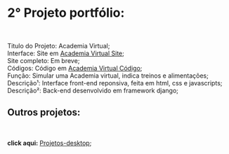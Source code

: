 <h1>2° Projeto portfólio:</h1><br>

Titulo do Projeto: Academia Virtual;<br>
Interface: Site em <a href='https://rodolfo-desenvolve.github.io/academia_virtual/'>Academia Virtual Site</a>;<br>
Site completo: Em breve;<br>
Códigos: Código em <a href='https://github.com/Rodolfo-desenvolve/academia_virtual/tree/main'>Academia Virtual Código</a>;<br>
Função: Simular uma Academia virtual, indica treinos e alimentações;<br>
Descrição¹: Interface front-end reponsiva, feita em html, css e javascripts;<br>
Descrição²: Back-end desenvolvido em framework django;<br>

<h2> Outros projetos:</h2><br>

 **click aqui:** <a href='https://github.com/Rodolfo-desenvolve/python-desktop'>Projetos-desktop</a>; <br>
